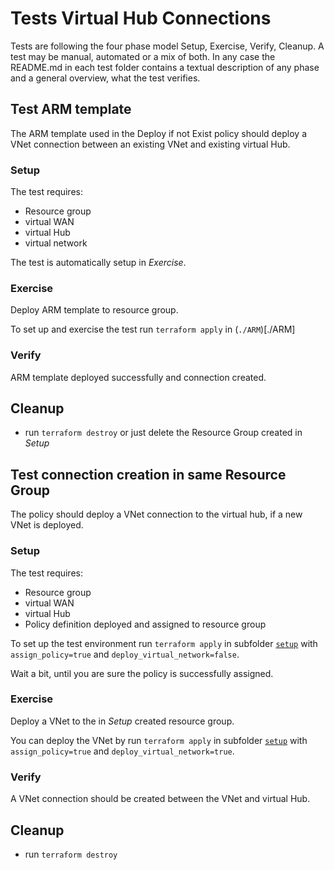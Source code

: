 # Tests Virtual Hub Connections

Tests are following the four phase model Setup, Exercise, Verify, Cleanup. A test may be manual, automated or a mix of both. In any case the README.md in each test folder contains a textual description of any phase and a general overview, what the test verifies.

## Test ARM template

The ARM template used in the Deploy if not Exist policy should deploy a VNet connection between an existing VNet and existing virtual Hub.

### Setup

The test requires:

- Resource group
- virtual WAN
- virtual Hub
- virtual network

The test is automatically setup in *Exercise*.

### Exercise

Deploy ARM template to resource group. 

To set up and exercise the test run `terraform apply` in (`./ARM`)[./ARM]

### Verify

ARM template deployed successfully and connection created.

## Cleanup

- run `terraform destroy` or just delete the Resource Group created in *Setup*

## Test connection creation in same Resource Group

The policy should deploy a VNet connection to the virtual hub, if a new VNet is deployed.

### Setup

The test requires:

- Resource group
- virtual WAN
- virtual Hub
- Policy definition deployed and assigned to resource group

To set up the test environment run `terraform apply` in subfolder [`setup`](./setup/) with `assign_policy=true` and `deploy_virtual_network=false`.

Wait a bit, until you are sure the policy is successfully assigned.

### Exercise

Deploy a VNet to the in *Setup* created resource group. 

You can deploy the VNet by run `terraform apply` in subfolder [`setup`](./setup/) with `assign_policy=true` and `deploy_virtual_network=true`.

### Verify

A VNet connection should be created between the VNet and virtual Hub.

## Cleanup

- run `terraform destroy`